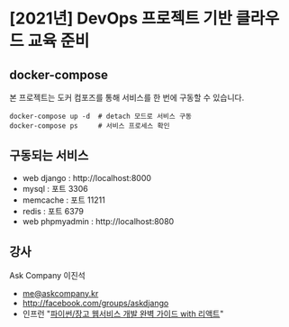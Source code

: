 # [2021년] DevOps 프로젝트 기반 클라우드 교육 준비

## docker-compose

본 프로젝트는 도커 컴포즈를 통해 서비스를 한 번에 구동할 수 있습니다.

```
docker-compose up -d  # detach 모드로 서비스 구동
docker-compose ps     # 서비스 프로세스 확인
```

## 구동되는 서비스

* web django : http://localhost:8000
* mysql : 포트 3306
* memcache : 포트 11211
* redis : 포트 6379
* web phpmyadmin : http://localhost:8080

## 강사

Ask Company 이진석

- me@askcompany.kr
- http://facebook.com/groups/askdjango
- 인프런 "[파이썬/장고 웹서비스 개발 완벽 가이드 with 리액트](https://www.inflearn.com/course/파이썬-장고-웹서비스?inst=6a0dda6d)"
